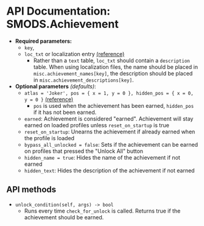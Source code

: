 # API Documentation: SMODS.Achievement
- **Required parameters:**
	- `key`,
    - `loc_txt` or localization entry [(reference)](https://github.com/Steamodded/smods/wiki/Localization)
        - Rather than a `text` table, `loc_txt` should contain a `description` table. When using localization files, the name should be placed in `misc.achievement_names[key]`, the description should be placed in `misc.achievement_descriptions[key]`.
- **Optional parameters** *(defaults)*:
    - `atlas = 'Joker', pos = { x = 1, y = 0 }, hidden_pos = { x = 0, y = 0 }` [(reference)](https://github.com/Steamodded/smods/wiki/SMODS.Atlas#applying-textures-to-cards)
        - `pos` is used when the achievement has been earned, `hidden_pos` if it has not been earned.
    - `earned`: Achievement is considered "earned". Achievement will stay earned on loaded profiles unless `reset_on_startup` is true
    - `reset_on_startup`: Unearns the achievement if already earned when the profile is loaded
    - `bypass_all_unlocked = false`: Sets if the achievement can be earned on profiles that pressed the "Unlock All" button
    - `hidden_name = true`: Hides the name of the achievement if not earned
    - `hidden_text`: Hides the description of the achievement if not earned

## API methods
- `unlock_condition(self, args) -> bool`
    - Runs every time `check_for_unlock` is called. Returns true if the achievement should be earned. 